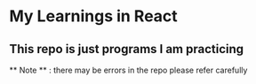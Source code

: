 # My Learnings in React
## This repo is just programs I am practicing


** Note ** : there may be errors in the repo please refer carefully
